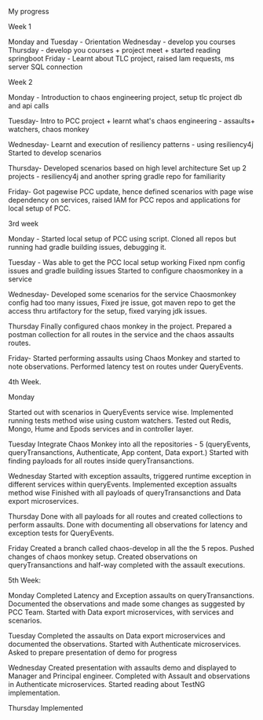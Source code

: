 My progress 


Week 1

Monday and Tuesday - Orientation 
Wednesday - develop you courses
Thursday - develop you courses + project meet + started reading springboot 
Friday - Learnt about TLC project, raised Iam requests, ms server SQL connection 

Week 2

Monday -
Introduction to chaos engineering project, setup tlc project db and api calls 

Tuesday-
Intro to PCC project + learnt what's chaos engineering - assaults+ watchers, chaos monkey 

Wednesday-
Learnt and execution of resiliency patterns - using resiliency4j
Started to develop scenarios 

Thursday-
Developed scenarios based on high level architecture 
Set up 2 projects - resiliency4j and another spring gradle repo for familiarity

Friday-
Got pagewise PCC update, hence defined scenarios with page wise dependency on services, raised IAM for PCC repos and applications for local setup of PCC.

3rd week

Monday -
Started local setup of PCC using script.
Cloned all repos but running had gradle building issues, debugging it.

Tuesday -
Was able to get the PCC local setup working 
Fixed npm config issues and gradle building issues
Started to configure chaosmonkey in a service 

Wednesday-
Developed some scenarios for the service
Chaosmonkey config had too many issues, 
Fixed jre issue, got maven repo to get the access thru artifactory for the setup, fixed varying jdk issues.

Thursday 
Finally configured chaos monkey in the project.
Prepared a postman collection for all routes in the service and the chaos assaults routes.

Friday- 
Started performing assaults using Chaos Monkey and started to note observations.
Performed latency test on routes under QueryEvents.

4th Week.

Monday

Started out with scenarios in QueryEvents service wise.
Implemented running tests method wise using custom watchers.
Tested out Redis, Mongo, Hume and Epods services and in controller layer.

Tuesday
Integrate Chaos Monkey into all the repositories - 5 (queryEvents, queryTransanctions, Authenticate, App content, Data export.)
Started with finding payloads for all routes inside queryTransanctions.

Wednesday 
Started with exception assaults, triggered runtime exception in different services within queryEvents.
Implemented exception assualts method wise 
Finished with all payloads of queryTransanctions and Data export microservices.

Thursday 
Done with all payloads for all routes and created collections to perform assaults.
Done with documenting all observations for latency and exception tests for QueryEvents.

Friday
Created a branch called chaos-develop in all the the 5 repos.
Pushed changes of chaos monkey setup.
Created observations on queryTransanctions and half-way completed with the assault executions.

5th Week:

Monday 
Completed Latency and Exception assaults on queryTransanctions.
Documented the observations and made some changes as suggested by PCC Team.
Started with Data export microservices, with services and scenarios.

Tuesday 
Completed the assaults on Data export microservices and documented the observations.
Started with Authenticate microservices.
Asked to prepare presentation of demo for progress

Wednesday 
Created presentation with assaults  demo and displayed to Manager and Principal engineer.
Completed with Assault and observations in Authenticate microservices.
Started reading about TestNG implementation.

Thursday 
Implemented 
